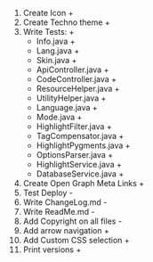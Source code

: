 1. Create Icon +
2. Create Techno theme +
3. Write Tests: +
    * Info.java +
    * Lang.java +
    * Skin.java +
    * ApiController.java +
    * CodeController.java +
    * ResourceHelper.java +
    * UtilityHelper.java +
    * Language.java +
    * Mode.java +
    * HighlightFilter.java +
    * TagCompensator.java +
    * HighlightPygments.java +
    * OptionsParser.java +
    * HighlightService.java +
    * DatabaseService.java +
4. Create Open Graph Meta Links +
5. Test Deploy -
6. Write ChangeLog.md -
7. Write ReadMe.md -
8. Add Copyright on all files -
9. Add arrow navigation +
10. Add Custom CSS selection +
11. Print versions +
